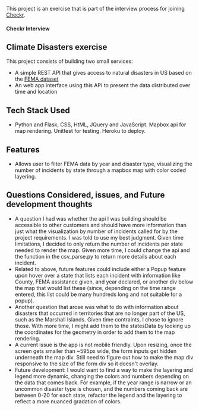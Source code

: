 This project is an exercise that is part of the interview process for joining [Checkr](https://api.checkr.com).

#### Checkr Interview

## Climate Disasters exercise

This project consists of building two small services:

 - A simple REST API that gives access to natural disasters in US based on the [FEMA dataset](https://www.fema.gov/api/open/v1/DisasterDeclarationsSummaries.csv)
 - An web app interface using this API to present the data distributed over time and location

## Tech Stack Used
- Python and Flask, CSS, HtML, JQuery and JavaScript.  Mapbox api for map rendering.  Unittest for testing. Heroku to deploy. 

## Features
- Allows user to filter FEMA data by year and disaster type, visualizing the number of incidents by state through a mapbox map with color coded layering.

## Questions Considered, issues, and Future development thoughts
- A question I had was whether the api I was building should be accessible to other customers and should have more information than just what the visualization by number of incidents called for by the project requirements.  I was told to use my best judgment.  Given time limitations, I decided to only return the number of incidents per state needed to render the map.  Given more time, I could change the api and the function in the csv_parse.py to return more details about each incident.
- Related to above, future features could include either a Popup feature upon hover over a state that lists each incident with information like County, FEMA assistance given, and year declared, or another div below the map that would list these (since, depending on the time range entered, this list could be many hundreds long and not suitable for a popup).
- Another question that arose was what to do with information about disasters that occurred in territories that are no longer part of the US, such as the Marshall Islands.  Given time contraints, I chose to ignore those.  With more time, I might add them to the statesData by looking up the coordinates for the geometry in order to add them to the map rendering.
- A current issue is the app is not mobile friendly.  Upon resizing, once the screen gets smaller than ~595px wide, the form inputs get hidden underneath the map div.  Still need to figure out how to make the map div responsive to the size of the form div so it doesn't overlay.
- Future development: I would want to find a way to make the layering and legend more dynamic, changing the colors and numbers depending on the data that comes back.  For example, if the year range is narrow or an uncommon disaster type is chosen, and the numbers coming back are between 0-20 for each state, refactor the legend and the layering to reflect a more nuanced gradation of colors.

